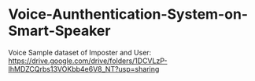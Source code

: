 # Voice-Aunthentication-System-on-Smart-Speaker

Voice Sample dataset of Imposter and User:
https://drive.google.com/drive/folders/1DCVLzP-IhMDZCQrbs13VOKbb4e6V8_NT?usp=sharing
